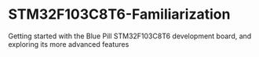 # STM32F103C8T6-Familiarization
Getting started with the Blue Pill STM32F103C8T6 development board, and exploring its more advanced features

